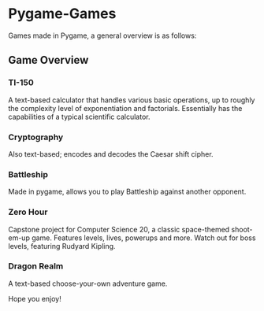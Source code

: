 # Pygame-Games
Games made in Pygame, a general overview is as follows:

## Game Overview

### TI-150
A text-based calculator that handles various basic operations, up to roughly the complexity level of exponentiation and factorials. Essentially has the capabilities of a typical scientific calculator.

### Cryptography
Also text-based; encodes and decodes the Caesar shift cipher.

### Battleship
Made in pygame, allows you to play Battleship against another opponent. 

### Zero Hour
Capstone project for Computer Science 20, a classic space-themed shoot-em-up game. Features levels, lives, powerups and more. Watch out for boss levels, featuring Rudyard Kipling.

### Dragon Realm
A text-based choose-your-own adventure game.

Hope you enjoy!
